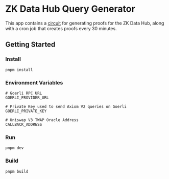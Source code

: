 # ZK Data Hub Query Generator
 
This app contains a [circuit](src/lib/axiom-v2/circuit/index.ts) for generating proofs for the ZK Data Hub, along with a cron job that creates proofs every 30 minutes.

## Getting Started

### Install

```
pnpm install
```

### Environment Variables

```
# Goerli RPC URL
GOERLI_PROVIDER_URL

# Private Key used to send Axiom V2 queries on Goerli
GOERLI_PRIVATE_KEY

# Uniswap V3 TWAP Oracle Address
CALLBACK_ADDRESS
```

### Run

```
pnpm dev
```

### Build

```
pnpm build
```
